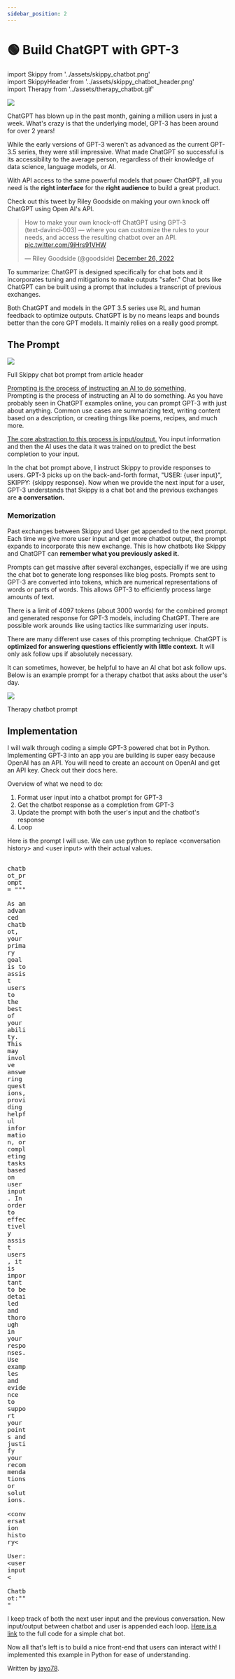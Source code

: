 ```yaml
---
sidebar_position: 2
---
```


# 🟢 Build ChatGPT with GPT-3

import Skippy from '../assets/skippy_chatbot.png'    
import SkippyHeader from '../assets/skippy_chatbot_header.png'    
import Therapy from '../assets/therapy_chatbot.gif'

<div style={{textAlign: 'left'}}>
  <img src={SkippyHeader} style={{width: "700px"}} />
</div>

ChatGPT has blown up in the past month, gaining a million users in just a week. What's crazy is that the underlying model, GPT-3 has been around for over 2 years!  

While the early versions of GPT-3 weren't as advanced as the current GPT-3.5 series, they were still impressive. What made ChatGPT so successful is its accessibility to the average person, regardless of their knowledge of data science, language models, or AI.   

With API access to the same powerful models that power ChatGPT, all you need is the **right interface** for the **right audience** to build a great product.   

Check out this tweet by Riley Goodside on making your own knock off ChatGPT using Open AI's API.

<blockquote class="twitter-tweet"><p lang="en" dir="ltr">How to make your own knock-off ChatGPT using GPT‑3 (text‑davinci‑003) — where you can customize the rules to your needs, and access the resulting chatbot over an API. <a href="https://t.co/9jHrs91VHW">pic.twitter.com/9jHrs91VHW</a></p>&mdash; Riley Goodside (@goodside) <a href="https://twitter.com/goodside/status/1607487283782995968?ref_src=twsrc%5Etfw">December 26, 2022</a></blockquote> <script async src="https://platform.twitter.com/widgets.js" charset="utf-8"></script> 

To summarize: ChatGPT is designed specifically for chat bots and it incorporates tuning and mitigations to make outputs "safer." Chat bots like ChatGPT can be built using a prompt that includes a transcript of previous exchanges.

Both ChatGPT and models in the GPT 3.5 series use RL and human feedback to optimize outputs. ChatGPT is by no means leaps and bounds better than the core GPT models. It mainly relies on a really good prompt.

## The Prompt

<div style={{textAlign: 'left'}}>
  <img src={Skippy} style={{width: "700px"}} />
  <p style={{color: "gray", fontSize: "12px", fontStyle: "italic"}}>Full Skippy chat bot prompt from article header</p>
</div>

<a href="https://learnprompting.org/docs/basics/prompting">Prompting is the process of instructing an AI to do something. </a>    
Prompting is the process of instructing an AI to do something. As you have probably seen in ChatGPT examples online, you can prompt GPT-3 with just about anything. Common use cases are summarizing text, writing content based on a description, or creating things like poems, recipes, and much more.

<p></p>

<a href="http://ai.stanford.edu/blog/in-context-learning/">The core abstraction to this process is input/output.</a> You input information and then the AI uses the data it was trained on to predict the best completion to your input.   

<p></p>

In the chat bot prompt above, I instruct Skippy to provide responses to users. GPT-3 picks up on the back-and-forth format, "USER: {user input}", SKIPPY: {skippy response}. Now when we provide the next input for a user, GPT-3 understands that Skippy is a chat bot and the previous exchanges are **a conversation.**

### Memorization

Past exchanges between Skippy and User get appended to  the next prompt. Each time we give more user input and get more chatbot output, the prompt expands to incorporate this new exchange. This is how chatbots like Skippy and ChatGPT can **remember what you previously asked it.**

Prompts can get massive after several exchanges, especially if we are using the chat bot to generate long responses like blog posts. Prompts sent to GPT-3 are converted into tokens, which are numerical representations of words or parts of words. This allows GPT-3 to efficiently process large amounts of text. 

There is a limit of 4097 tokens (about 3000 words) for the combined prompt and generated response for GPT-3 models, including ChatGPT. There are possible work arounds like using tactics like summarizing user inputs.

There are many different use cases of this prompting technique. ChatGPT is **optimized for answering questions efficiently with little context.** It will only ask follow ups if absolutely necessary.

It can sometimes, however, be helpful to have an AI chat bot ask follow ups. Below is an example prompt for a therapy chatbot that asks about the user's day.

<div style={{textAlign: 'left'}}>
  <img src={Therapy} style={{width: "700px"}} />
  <p style={{color: "gray", fontSize: "12px", fontStyle: "italic"}}>Therapy chatbot prompt</p>
</div>

## Implementation

I will walk through coding a simple GPT-3 powered chat bot in Python. Implementing GPT-3 into an app you are building is super easy because OpenAI has an API. You will need to create an account on OpenAI and get an API key. Check out their docs here.

Overview of what we need to do:

1. Format user input into a chatbot prompt for GPT-3
2. Get the chatbot response as a completion from GPT-3
3. Update the prompt with both the user's input and the chatbot's response
4. Loop

Here is the prompt I will use. We can use python to replace <conversation history\> and <user input\> with their actual values.

<pre style="white-space: pre-wrap; width: 50px">
    chatbot_prompt = """
        As an advanced chatbot, your primary goal is to assist users to the best of your ability. This may involve answering questions, providing helpful information, or completing tasks based on user input. In order to effectively assist users, it is important to be detailed and thorough in your responses. Use examples and evidence to support your points and justify your recommendations or solutions.
        &lt;conversation history&lt;
        User: &lt;user input&lt;
        Chatbot:"""
</pre>


<!-- <pre style="white-space: pre-wrap;">
    chatbot_prompt = """
As an advanced chatbot, your primary goal is to assist users to the best of your ability. This may involve answering questions, providing helpful information, or completing tasks based on user input. In order to effectively assist users, it is important to be detailed and thorough in your responses. Use examples and evidence to support your points and justify your recommendations or solutions.
&lt;conversation history&gt;
User: &lt;user input&gt;
Chatbot:"""
</pre>


<script src="https://gist.github.com/jayo78/79d8834e6e31bf942c7b604e1611b68d.js"></script> -->

I keep track of both the next user input and the previous conversation. New input/output between chatbot and user is appended each loop.
<a href="https://gist.github.com/jayo78/79d8834e6e31bf942c7b604e1611b68d">Here is a link</a> to the full code for a simple chat bot.

<p></p>

Now all that's left is to build a nice front-end that users can interact with! I implemented this example in Python for ease of understanding.

Written by [jayo78](https://twitter.com/jayo782).